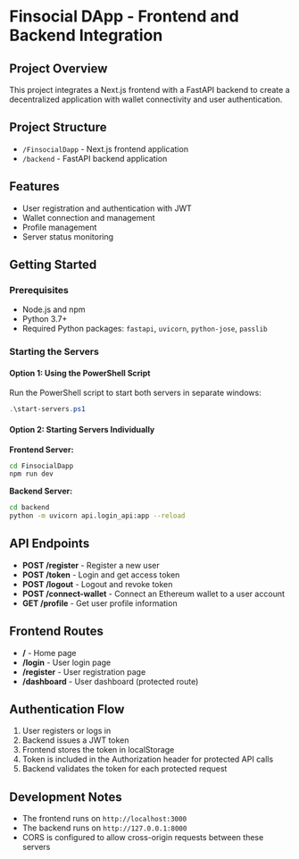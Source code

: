 # Finsocial DApp - Frontend and Backend Integration

## Project Overview
This project integrates a Next.js frontend with a FastAPI backend to create a decentralized application with wallet connectivity and user authentication.

## Project Structure
- `/FinsocialDapp` - Next.js frontend application
- `/backend` - FastAPI backend application

## Features
- User registration and authentication with JWT
- Wallet connection and management
- Profile management
- Server status monitoring

## Getting Started

### Prerequisites
- Node.js and npm
- Python 3.7+
- Required Python packages: `fastapi`, `uvicorn`, `python-jose`, `passlib`

### Starting the Servers

#### Option 1: Using the PowerShell Script
Run the PowerShell script to start both servers in separate windows:

```powershell
.\start-servers.ps1
```

#### Option 2: Starting Servers Individually

**Frontend Server:**
```bash
cd FinsocialDapp
npm run dev
```

**Backend Server:**
```bash
cd backend
python -m uvicorn api.login_api:app --reload
```

## API Endpoints

- **POST /register** - Register a new user
- **POST /token** - Login and get access token
- **POST /logout** - Logout and revoke token
- **POST /connect-wallet** - Connect an Ethereum wallet to a user account
- **GET /profile** - Get user profile information

## Frontend Routes

- **/** - Home page
- **/login** - User login page
- **/register** - User registration page
- **/dashboard** - User dashboard (protected route)

## Authentication Flow

1. User registers or logs in
2. Backend issues a JWT token
3. Frontend stores the token in localStorage
4. Token is included in the Authorization header for protected API calls
5. Backend validates the token for each protected request

## Development Notes

- The frontend runs on `http://localhost:3000`
- The backend runs on `http://127.0.0.1:8000`
- CORS is configured to allow cross-origin requests between these servers
